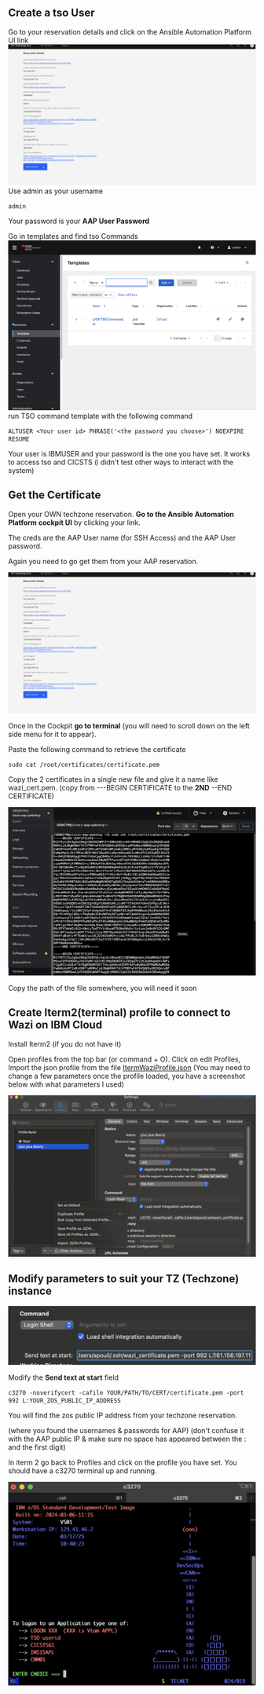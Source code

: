 ## Create a tso User

Go to your reservation details and click on the Ansible Automation Platform UI link
![Screenshot 2025-03-17 at 15.04.12.png](https://github.com/AlexisP1909/Access-Wazi-TZ-from-iTerm2/blob/main/Screenshot%202025-03-05%20at%2010.19.02.png)
Use admin as your username
```
admin 
```

Your password is your **AAP User Password**

Go in templates and find tso Commands
![Screenshot 2025-03-17 at 15.30.56.png](https://github.com/AlexisP1909/Access-Wazi-TZ-from-iTerm2/blob/main/Screenshot%202025-03-17%20at%2015.30.56.png)
run TSO command template with the following command
```
ALTUSER <Your user id> PHRASE('<the password you choose>') NOEXPIRE RESUME
```

Your user is IBMUSER and your password is the one you have set. It works to access tso and CICSTS (i didn't test other ways to interact with the system)

## Get the Certificate
Open your OWN techzone reservation.
**Go to the Ansible Automation Platform cockpit UI** by clicking your link.

The creds are the AAP User name (for SSH Access) and the AAP User password.

Again you need to go get them from your AAP reservation.

![Screenshot 2025-03-17 at 15.04.12.png](https://github.com/AlexisP1909/Access-Wazi-TZ-from-iTerm2/blob/main/Screenshot%202025-03-05%20at%2010.19.02.png)

Once in the Cockpit **go to terminal** (you will need to scroll down on the left side menu for it to appear).


Paste the following command to retrieve the certificate
```
sudo cat /root/certificates/certificate.pem
```

Copy the 2 certificates in a single new file and give it a name like wazi_cert.pem. 
(copy from ---BEGIN CERTIFICATE to the **2ND** --END CERTIFICATE)

![Screenshot 2025-03-17 at 15.14.07.png](https://github.com/AlexisP1909/Access-Wazi-TZ-from-iTerm2/blob/main/Screenshot%202025-03-17%20at%2015.14.07.png)

Copy the path of the file somewhere, you will need it soon
## Create Iterm2(terminal) profile to connect to Wazi on IBM Cloud
Install Iterm2 (if you do not have it)

Open profiles from the top bar (or command + O). Click on edit Profiles,
Import the json profile from the file [ItermWaziProfile.json](https://github.com/AlexisP1909/Access-Wazi-TZ-from-iTerm2/blob/main/ItermWaziProfile.json) 
(You may need to change a few parameters once the profile loaded, you have a screenshot below with what parameters I used)

![Screenshot 2025-03-17 at 14.58.29.png](https://github.com/AlexisP1909/Access-Wazi-TZ-from-iTerm2/blob/main/Screenshot%202025-03-17%20at%2014.58.29.png)

## Modify parameters to suit your TZ (Techzone) instance

![Screenshot 2025-03-05 at 10.15.38.png](https://github.com/AlexisP1909/Access-Wazi-TZ-from-iTerm2/blob/main/Screenshot%202025-03-05%20at%2010.15.38.png)

Modify the **Send text at start** field
```
c3270 -noverifycert -cafile YOUR/PATH/TO/CERT/certificate.pem -port 992 L:YOUR_ZOS_PUBLIC_IP_ADDRESS
```

You will find the zos public IP address from your techzone reservation.

(where you found the usernames & passwords for AAP)
(don't confuse it with the AAP public IP & make sure no space has appeared between the : and the first digit)

In iterm 2 go back to Profiles and click on the profile you have set. You should have a c3270 terminal up and running.

![Pasted image 20250317154023.png](https://github.com/AlexisP1909/Access-Wazi-TZ-from-iTerm2/blob/main/Pasted%20image%2020250317154023.png)
